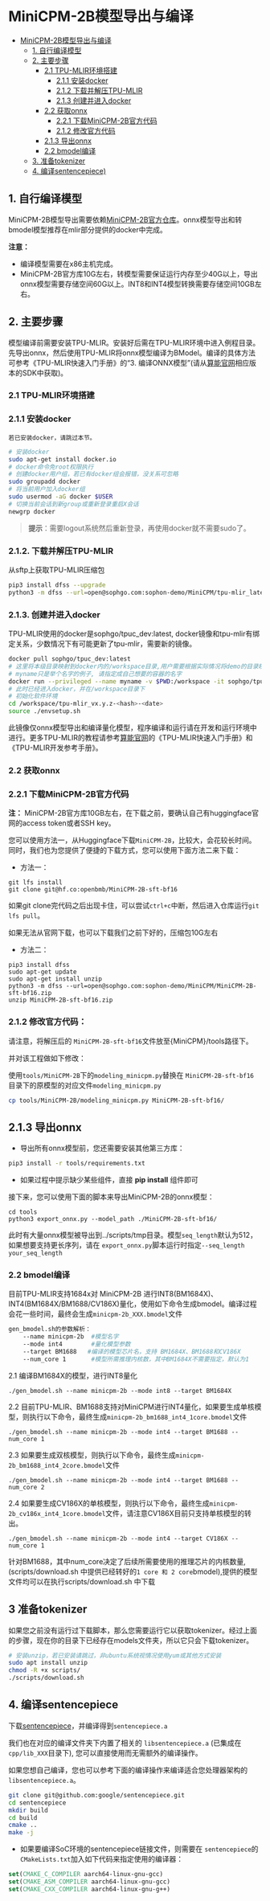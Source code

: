 # MiniCPM-2B模型导出与编译

- [MiniCPM-2B模型导出与编译](#MiniCPM-2B模型导出与编译)
  - [1. 自行编译模型](#1-自行编译模型)
  - [2. 主要步骤](#2-主要步骤)
    - [2.1 TPU-MLIR环境搭建](#21-tpu-mlir环境搭建)
      - [2.1.1 安装docker](#211-安装docker)
      - [2.1.2 下载并解压TPU-MLIR](#212-下载并解压tpu-mlir)
      - [2.1.3 创建并进入docker](#213-创建并进入docker)
    - [2.2 获取onnx](#22-获取onnx)
      - [2.2.1 下载MiniCPM-2B官方代码](#221-下载MiniCPM-2B官方代码)
      - [2.1.2 修改官方代码](#212-修改官方代码)
    - [2.1.3 导出onnx](#213-导出onnx)
    - [2.2 bmodel编译](#22-bmodel编译)
  - [3. 准备tokenizer](#3-准备tokenizer)
  - [4. 编译sentencepiece)](#4-编译sentencepiece)


## 1. 自行编译模型

MiniCPM-2B模型导出需要依赖[MiniCPM-2B官方仓库](https://huggingface.co/openbmb/MiniCPM-2B-sft-bf16)。onnx模型导出和转bmodel模型推荐在mlir部分提供的docker中完成。


**注意：** 

- 编译模型需要在x86主机完成。
- MiniCPM-2B官方库10G左右，转模型需要保证运行内存至少40G以上，导出onnx模型需要存储空间60G以上。INT8和INT4模型转换需要存储空间10GB左右。

## 2. 主要步骤
模型编译前需要安装TPU-MLIR。安装好后需在TPU-MLIR环境中进入例程目录。先导出onnx，然后使用TPU-MLIR将onnx模型编译为BModel。编译的具体方法可参考《TPU-MLIR快速入门手册》的“3. 编译ONNX模型”(请从[算能官网](https://developer.sophgo.com/site/index/material/all/all.html)相应版本的SDK中获取)。

### 2.1 TPU-MLIR环境搭建

### 2.1.1 安装docker

    若已安装docker，请跳过本节。
```bash
# 安装docker
sudo apt-get install docker.io
# docker命令免root权限执行
# 创建docker用户组，若已有docker组会报错，没关系可忽略
sudo groupadd docker
# 将当前用户加入docker组
sudo usermod -aG docker $USER
# 切换当前会话到新group或重新登录重启X会话
newgrp docker​ 
```
> **提示**：需要logout系统然后重新登录，再使用docker就不需要sudo了。

### 2.1.2. 下载并解压TPU-MLIR

从sftp上获取TPU-MLIR压缩包

```bash
pip3 install dfss --upgrade
python3 -m dfss --url=open@sophgo.com:sophon-demo/MiniCPM/tpu-mlir_latest.tar.gz
```

### 2.1.3. 创建并进入docker

TPU-MLIR使用的docker是sophgo/tpuc_dev:latest, docker镜像和tpu-mlir有绑定关系，少数情况下有可能更新了tpu-mlir，需要新的镜像。
```bash
docker pull sophgo/tpuc_dev:latest
# 这里将本级目录映射到docker内的/workspace目录,用户需要根据实际情况将demo的目录映射到docker里面
# myname只是举个名字的例子, 请指定成自己想要的容器的名字
docker run --privileged --name myname -v $PWD:/workspace -it sophgo/tpuc_dev:latest
# 此时已经进入docker，并在/workspace目录下
# 初始化软件环境
cd /workspace/tpu-mlir_vx.y.z-<hash>-<date>
source ./envsetup.sh
```
此镜像仅onnx模型导出和编译量化模型，程序编译和运行请在开发和运行环境中进行。更多TPU-MLIR的教程请参考[算能官网](https://developer.sophgo.com/site/index/material/all/all.html)的《TPU-MLIR快速入门手册》和《TPU-MLIR开发参考手册》。

### 2.2 获取onnx

### 2.2.1 下载MiniCPM-2B官方代码

**注：** MiniCPM-2B官方库10GB左右，在下载之前，要确认自己有huggingface官网的access token或者SSH key。

您可以使用方法一，从Huggingface下载`MiniCPM-2B`，比较大，会花较长时间。同时，我们也为您提供了便捷的下载方式，您可以使用下面方法二来下载：

- 方法一：

``` shell
git lfs install
git clone git@hf.co:openbmb/MiniCPM-2B-sft-bf16
```
如果git clone完代码之后出现卡住，可以尝试`ctrl+c`中断，然后进入仓库运行`git lfs pull`。

如果无法从官网下载，也可以下载我们之前下好的，压缩包10G左右

- 方法二：

``` shell
pip3 install dfss
sudo apt-get update
sudo apt-get install unzip
python3 -m dfss --url=open@sophgo.com:sophon-demo/MiniCPM/MiniCPM-2B-sft-bf16.zip
unzip MiniCPM-2B-sft-bf16.zip
```

### 2.1.2 修改官方代码：

请注意，将解压后的 `MiniCPM-2B-sft-bf16`文件放至{MiniCPM}/tools路径下。

并对该工程做如下修改：

使用`tools/MiniCPM-2B`下的`modeling_minicpm.py`替换在 `MiniCPM-2B-sft-bf16` 目录下的原模型的对应文件`modeling_minicpm.py`

```bash
cp tools/MiniCPM-2B/modeling_minicpm.py MiniCPM-2B-sft-bf16/
```

## 2.1.3 导出onnx

- 导出所有onnx模型前，您还需要安装其他第三方库：

```bash
pip3 install -r tools/requirements.txt
```

- 如果过程中提示缺少某些组件，直接 **pip install** 组件即可

接下来，您可以使用下面的脚本来导出MiniCPM-2B的onnx模型：

``` shell
cd tools
python3 export_onnx.py --model_path ./MiniCPM-2B-sft-bf16/ 
```

此时有大量onnx模型被导出到../scripts/tmp目录。模型`seq_length`默认为512，如果想要支持更长序列，请在 `export_onnx.py`脚本运行时指定`--seq_length your_seq_length`

### 2.2 bmodel编译

目前TPU-MLIR支持1684x对 MiniCPM-2B 进行INT8(BM1684X)、INT4(BM1684X/BM1688/CV186X)量化，使用如下命令生成bmodel。编译过程会花一些时间，最终会生成`minicpm-2b_XXX.bmodel`文件

```bash
gen_bmodel.sh的参数解析：
    --name minicpm-2b  #模型名字
    --mode int4        #量化模型参数
    --target BM1688   #编译的模型芯片名，支持 BM1684X、BM1688和CV186X
    --num_core 1       #模型所需推理内核数，其中BM1684X不需要指定，默认为1
```


2.1 编译BM1684X的模型，进行INT8量化

```shell
./gen_bmodel.sh --name minicpm-2b --mode int8 --target BM1684X 
```

2.2 目前TPU-MLIR、BM1688支持对MiniCPM进行INT4量化，如果要生成单核模型，则执行以下命令，最终生成`minicpm-2b_bm1688_int4_1core.bmodel`文件

```shell
./gen_bmodel.sh --name minicpm-2b --mode int4 --target BM1688 --num_core 1 
```

2.3 如果要生成双核模型，则执行以下命令，最终生成`minicpm-2b_bm1688_int4_2core.bmodel`文件

```shell
./gen_bmodel.sh --name minicpm-2b --mode int4 --target BM1688 --num_core 2 
```

2.4 如果要生成CV186X的单核模型，则执行以下命令，最终生成`minicpm-2b_cv186x_int4_1core.bmodel`文件，请注意CV186X目前只支持单核模型的转出。

```shell
./gen_bmodel.sh --name minicpm-2b --mode int4 --target CV186X --num_core 1 
```

针对BM1688，其中num_core决定了后续所需要使用的推理芯片的内核数量, (scripts/download.sh 中提供已经转好的`1 core 和 2 core`bmodel),提供的模型文件均可以在执行scripts/download.sh 中下载

## 3 准备tokenizer

如果您之前没有运行过下载脚本，那么您需要运行它以获取tokenizer。经过上面的步骤，现在你的目录下已经存在models文件夹，所以它只会下载tokenizer。
```bash
# 安装unzip，若已安装请跳过，非ubuntu系统视情况使用yum或其他方式安装
sudo apt install unzip
chmod -R +x scripts/
./scripts/download.sh
```

## 4. 编译sentencepiece

下载[sentencepiece](https://github.com/google/sentencepiece)，并编译得到`sentencepiece.a`

我们也在对应的编译文件夹下内置了相关的 `libsentencepiece.a` (已集成在 `cpp/lib_XXX`目录下), 您可以直接使用而无需额外的编译操作。

如果您想自己编译，您也可以参考下面的编译操作来编译适合您处理器架构的`libsentencepiece.a`。

```bash
git clone git@github.com:google/sentencepiece.git
cd sentencepiece
mkdir build
cd build
cmake ..
make -j
```

- 如果要编译SoC环境的sentencepiece链接文件，则需要在 `sentencepiece`的`CMakeLists.txt`加入如下代码来指定使用的编译器：

```cmake
set(CMAKE_C_COMPILER aarch64-linux-gnu-gcc)
set(CMAKE_ASM_COMPILER aarch64-linux-gnu-gcc)
set(CMAKE_CXX_COMPILER aarch64-linux-gnu-g++)
```

